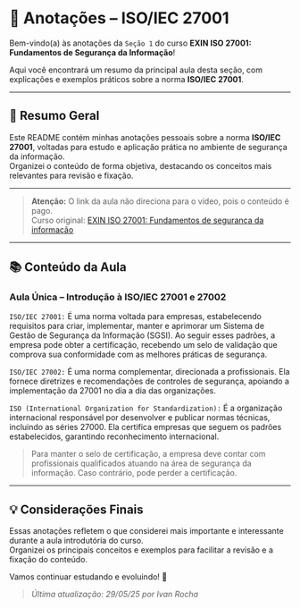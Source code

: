 # 📒 Anotações – ISO/IEC 27001

Bem-vindo(a) às anotações da ``Seção 1`` do curso **EXIN ISO 27001: Fundamentos de Segurança da Informação**!

Aqui você encontrará um resumo da principal aula desta seção, com explicações e exemplos práticos sobre a norma **ISO/IEC 27001**.

---

## 📝 Resumo Geral

Este README contém minhas anotações pessoais sobre a norma **ISO/IEC 27001**, voltadas para estudo e aplicação prática no ambiente de segurança da informação.  
Organizei o conteúdo de forma objetiva, destacando os conceitos mais relevantes para revisão e fixação.

---

> **Atenção:** O link da aula não direciona para o vídeo, pois o conteúdo é pago.  
> Curso original: [EXIN ISO 27001: Fundamentos de segurança da informação](https://www.udemy.com/course/exin-iso-27001-information-security-foundation/)

---

## 📚 Conteúdo da Aula

### Aula Única – Introdução à ISO/IEC 27001 e 27002

``ISO/IEC 27001:`` É uma norma voltada para empresas, estabelecendo requisitos para criar, implementar, manter e aprimorar um Sistema de Gestão de Segurança da Informação (SGSI). Ao seguir esses padrões, a empresa pode obter a certificação, recebendo um selo de validação que comprova sua conformidade com as melhores práticas de segurança.

``ISO/IEC 27002:`` É uma norma complementar, direcionada a profissionais. Ela fornece diretrizes e recomendações de controles de segurança, apoiando a implementação da 27001 no dia a dia das organizações.

``ISO (International Organization for Standardization):`` É a organização internacional responsável por desenvolver e publicar normas técnicas, incluindo as séries 27000. Ela certifica empresas que seguem os padrões estabelecidos, garantindo reconhecimento internacional.

> Para manter o selo de certificação, a empresa deve contar com profissionais qualificados atuando na área de segurança da informação. Caso contrário, pode perder a certificação.

---

## 💡 Considerações Finais

Essas anotações refletem o que considerei mais importante e interessante durante a aula introdutória do curso.  
Organizei os principais conceitos e exemplos para facilitar a revisão e a fixação do conteúdo.

Vamos continuar estudando e evoluindo! 🚀

> _Última atualização: 29/05/25 por Ivan Rocha_